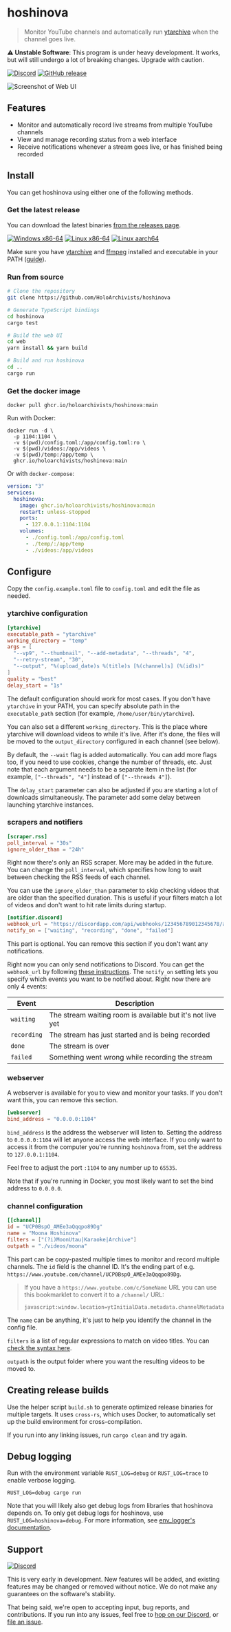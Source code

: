# hoshinova

> Monitor YouTube channels and automatically run
> [ytarchive](https://github.com/Kethsar/ytarchive) when the channel goes live.

**⚠️ Unstable Software**: This program is under heavy development. It works, but
will still undergo a lot of breaking changes. Upgrade with caution.

[![Discord](https://img.shields.io/discord/955170284644733018?label=Discord&logo=discord&logoColor=%23fff&style=for-the-badge)](https://discord.gg/y53h4pHB3n)
[![GitHub release](https://img.shields.io/github/v/release/HoloArchivists/hoshinova?label=Download&style=for-the-badge)](https://github.com/HoloArchivists/hoshinova/releases)

![Screenshot of Web UI](.github/screenshot.png)

## Features

- Monitor and automatically record live streams from multiple YouTube channels
- View and manage recording status from a web interface
- Receive notifications whenever a stream goes live, or has finished being
  recorded

## Install

You can get hoshinova using either one of the following methods.

### Get the latest release

You can download the latest binaries
[from the releases page](https://github.com/HoloArchivists/hoshinova/releases).

[![Windows x86-64](https://img.shields.io/static/v1?label=Windows&message=x86-64&color=informational&logo=windows&style=for-the-badge&logoColor=white)](https://github.com/HoloArchivists/hoshinova/releases/latest/download/hoshinova-x86_64-pc-windows-gnu.exe)
[![Linux x86-64](https://img.shields.io/static/v1?label=Linux&message=x86-64&color=informational&logo=linux&style=for-the-badge&logoColor=white)](https://github.com/HoloArchivists/hoshinova/releases/latest/download/hoshinova-x86_64-unknown-linux-musl)
[![Linux aarch64](https://img.shields.io/static/v1?label=Linux&message=aarch64&color=informational&logo=linux&style=for-the-badge&logoColor=white)](https://github.com/HoloArchivists/hoshinova/releases/latest/download/hoshinova-aarch64-unknown-linux-musl)

Make sure you have [ytarchive](https://github.com/Kethsar/ytarchive) and
[ffmpeg](https://ffmpeg.org/) installed and executable in your PATH
([guide](https://github.com/HoloArchivists/hollow_memories)).

### Run from source

```bash
# Clone the repository
git clone https://github.com/HoloArchivists/hoshinova

# Generate TypeScript bindings
cd hoshinova
cargo test

# Build the web UI
cd web
yarn install && yarn build

# Build and run hoshinova
cd ..
cargo run
```

### Get the docker image

```
docker pull ghcr.io/holoarchivists/hoshinova:main
```

Run with Docker:

```
docker run -d \
  -p 1104:1104 \
  -v $(pwd)/config.toml:/app/config.toml:ro \
  -v $(pwd)/videos:/app/videos \
  -v $(pwd)/temp:/app/temp \
  ghcr.io/holoarchivists/hoshinova:main
```

Or with `docker-compose`:

```yaml
version: "3"
services:
  hoshinova:
    image: ghcr.io/holoarchivists/hoshinova:main
    restart: unless-stopped
    ports:
      - 127.0.0.1:1104:1104
    volumes:
      - ./config.toml:/app/config.toml
      - ./temp/:/app/temp
      - ./videos:/app/videos
```

## Configure

Copy the `config.example.toml` file to `config.toml` and edit the file as
needed.

### ytarchive configuration

```toml
[ytarchive]
executable_path = "ytarchive"
working_directory = "temp"
args = [
  "--vp9", "--thumbnail", "--add-metadata", "--threads", "4",
  "--retry-stream", "30",
  "--output", "%(upload_date)s %(title)s [%(channel)s] (%(id)s)"
]
quality = "best"
delay_start = "1s"
```

The default configuration should work for most cases. If you don't have
`ytarchive` in your PATH, you can specify absolute path in the `executable_path`
section (for example, `/home/user/bin/ytarchive`).

You can also set a different `working_directory`. This is the place where
ytarchive will download videos to while it's live. After it's done, the files
will be moved to the `output_directory` configured in each channel (see below).

By default, the `--wait` flag is added automatically. You can add more flags
too, if you need to use cookies, change the number of threads, etc. Just note
that each argument needs to be a separate item in the list (for example,
`["--threads", "4"]` instead of `["--threads 4"]`).

The `delay_start` parameter can also be adjusted if you are starting a lot of
downloads simultaneously. The parameter add some delay between launching
ytarchive instances.

### scrapers and notifiers

```toml
[scraper.rss]
poll_interval = "30s"
ignore_older_than = "24h"
```

Right now there's only an RSS scraper. More may be added in the future. You can
change the `poll_interval`, which specifies how long to wait between checking
the RSS feeds of each channel.

You can use the `ignore_older_than` parameter to skip checking videos that are
older than the specified duration. This is useful if your filters match a lot of
videos and don't want to hit rate limits during startup.

```toml
[notifier.discord]
webhook_url = "https://discordapp.com/api/webhooks/123456789012345678/abcdefghijklmnopqrstuvwxyz"
notify_on = ["waiting", "recording", "done", "failed"]
```

This part is optional. You can remove this section if you don't want any
notifications.

Right now you can only send notifications to Discord. You can get the
`webhook_url` by following
[these instructions](https://support.discord.com/hc/en-us/articles/228383668-Intro-to-Webhooks).
The `notify_on` setting lets you specify which events you want to be notified
about. Right now there are only 4 events:

| Event       | Description                                                |
| ----------- | ---------------------------------------------------------- |
| `waiting`   | The stream waiting room is available but it's not live yet |
| `recording` | The stream has just started and is being recorded          |
| `done`      | The stream is over                                         |
| `failed`    | Something went wrong while recording the stream            |

### webserver

A webserver is available for you to view and monitor your tasks. If you don't
want this, you can remove this section.

```toml
[webserver]
bind_address = "0.0.0.0:1104"
```

`bind_address` is the address the webserver will listen to. Setting the address
to `0.0.0.0:1104` will let anyone access the web interface. If you only want to
access it from the computer you're running `hoshinova` from, set the address to
`127.0.0.1:1104`.

Feel free to adjust the port `:1104` to any number up to `65535`.

Note that if you're running in Docker, you most likely want to set the bind
address to `0.0.0.0`.

### channel configuration

```toml
[[channel]]
id = "UCP0BspO_AMEe3aQqqpo89Dg"
name = "Moona Hoshinova"
filters = ["(?i)MoonUtau|Karaoke|Archive"]
outpath = "./videos/moona"
```

This part can be copy-pasted multiple times to monitor and record multiple
channels. The `id` field is the channel ID. It's the ending part of e.g.
`https://www.youtube.com/channel/UCP0BspO_AMEe3aQqqpo89Dg`.

> If you have a `https://www.youtube.com/c/SomeName` URL you can use this
> bookmarklet to convert it to a `/channel/` URL:
>
> ```
> javascript:window.location=ytInitialData.metadata.channelMetadataRenderer.channelUrl
> ```

The `name` can be anything, it's just to help you identify the channel in the
config file.

`filters` is a list of regular expressions to match on video titles. You can
[check the syntax here](https://docs.rs/regex/latest/regex/#syntax).

`outpath` is the output folder where you want the resulting videos to be moved
to.

## Creating release builds

Use the helper script `build.sh` to generate optimized release binaries for
multiple targets. It uses `cross-rs`, which uses Docker, to automatically set up
the build environment for cross-compilation.

If you run into any linking issues, run `cargo clean` and try again.

## Debug logging

Run with the environment variable `RUST_LOG=debug` or `RUST_LOG=trace` to enable
verbose logging.

```
RUST_LOG=debug cargo run
```

Note that you will likely also get debug logs from libraries that hoshinova
depends on. To only get debug logs for hoshinova, use
`RUST_LOG=hoshinova=debug`. For more information, see
[env_logger's documentation](https://docs.rs/env_logger/0.9.0/env_logger/).

## Support

[![Discord](https://img.shields.io/discord/955170284644733018?label=Discord&logo=discord&logoColor=%23fff&style=for-the-badge)](https://discord.gg/y53h4pHB3n)

This is very early in development. New features will be added, and existing
features may be changed or removed without notice. We do not make any guarantees
on the software's stability.

That being said, we're open to accepting input, bug reports, and contributions.
If you run into any issues, feel free to
[hop on our Discord](https://discord.gg/y53h4pHB3n), or
[file an issue](https://github.com/HoloArchivists/hoshinova/issues/new/choose).

